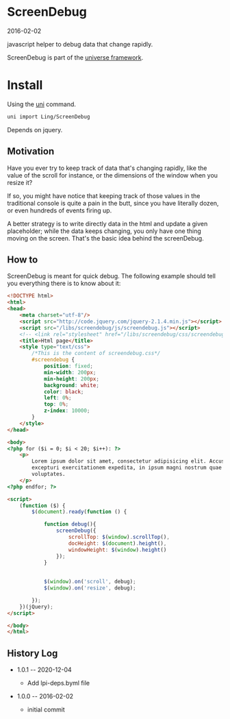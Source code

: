 ScreenDebug
==================
2016-02-02



javascript helper to debug data that change rapidly.


ScreenDebug is part of the [universe framework](https://github.com/karayabin/universe-snapshot).


Install
==========
Using the [uni](https://github.com/lingtalfi/universe-naive-importer) command.
```bash
uni import Ling/ScreenDebug
```


Depends on jquery.





Motivation
-------------

Have you ever try to keep track of data that's changing rapidly, like the value of the scroll for instance,
or the dimensions of the window when you resize it?

If so, you might have notice that keeping track of those values in the traditional console is quite 
a pain in the butt, since you have literally dozen, or even hundreds of events firing up.

A better strategy is to write directly data in the html and update a given placeholder;
while the data keeps changing, you only have one thing moving on the screen.
That's the basic idea behind the screenDebug.



How to
-------------

ScreenDebug is meant for quick debug.
The following example should tell you everything there is to know about it:

```html
<!DOCTYPE html>
<html>
<head>
    <meta charset="utf-8"/>
    <script src="http://code.jquery.com/jquery-2.1.4.min.js"></script>
    <script src="/libs/screendebug/js/screendebug.js"></script>
    <!-- <link rel="stylesheet" href="/libs/screendebug/css/screendebug.css"> -->
    <title>Html page</title>
    <style type="text/css">
        /*This is the content of screendebug.css*/
        #screendebug {
            position: fixed;
            min-width: 200px;
            min-height: 200px;
            background: white;
            color: black;
            left: 0%;
            top: 0%;
            z-index: 10000;
        }        
    </style>
</head>

<body>
<?php for ($i = 0; $i < 20; $i++): ?>
    <p>
        Lorem ipsum dolor sit amet, consectetur adipisicing elit. Accusamus amet consequuntur corporis ea earum eum, ex,
        excepturi exercitationem expedita, in ipsum magni nostrum quae qui recusandae repudiandae sit voluptate
        voluptates.
    </p>
<?php endfor; ?>

<script>
    (function ($) {
        $(document).ready(function () {

            function debug(){
                screenDebug({
                    scrollTop: $(window).scrollTop(),
                    docHeight: $(document).height(),
                    windowHeight: $(window).height()
                });
            }
            
            
            $(window).on('scroll', debug);
            $(window).on('resize', debug);

        });
    })(jQuery);
</script>

</body>
</html>
```



History Log
------------------

- 1.0.1 -- 2020-12-04

    - Add lpi-deps.byml file

- 1.0.0 -- 2016-02-02

    - initial commit
    
    